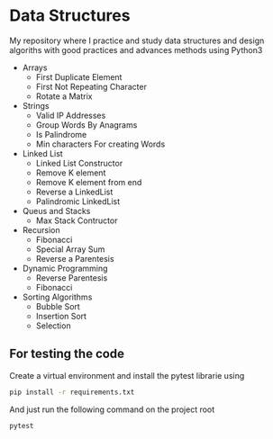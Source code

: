 # Data Structures

My repository where I practice and study data structures and design algoriths with good practices and advances methods using Python3

- Arrays
    - First Duplicate Element
    - First Not Repeating Character
    - Rotate a Matrix
- Strings
    - Valid IP Addresses
    - Group Words By Anagrams
    - Is Palindrome
    - Min characters  For creating Words
- Linked List
    - Linked List Constructor
    - Remove K element
    - Remove K element from end
    - Reverse a LinkedList
    - Palindromic LinkedList
- Queus and Stacks
    - Max Stack Contructor 
- Recursion
    - Fibonacci 
    - Special Array Sum
    - Reverse a Parentesis
- Dynamic Programming
    -  Reverse Parentesis
    - Fibonacci
- Sorting Algorithms
    - Bubble Sort
    - Insertion Sort
    - Selection


## For testing the code

Create a virtual environment and install the pytest librarie using

```bash
pip install -r requirements.txt
```

And just run the following command on the project root

```bash
pytest
```


